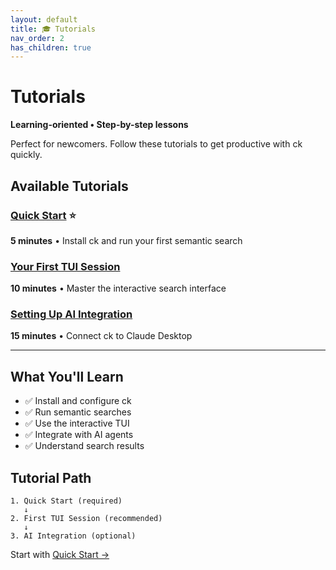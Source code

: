 ```yaml
---
layout: default
title: 🎓 Tutorials
nav_order: 2
has_children: true
---
```


# Tutorials

**Learning-oriented • Step-by-step lessons**

Perfect for newcomers. Follow these tutorials to get productive with ck quickly.

## Available Tutorials

### [Quick Start](quick-start.html) ⭐
**5 minutes** • Install ck and run your first semantic search

### [Your First TUI Session](first-tui-session.html)
**10 minutes** • Master the interactive search interface

### [Setting Up AI Integration](setup-ai-integration.html)
**15 minutes** • Connect ck to Claude Desktop

---

## What You'll Learn

- ✅ Install and configure ck
- ✅ Run semantic searches
- ✅ Use the interactive TUI
- ✅ Integrate with AI agents
- ✅ Understand search results

## Tutorial Path

```
1. Quick Start (required)
   ↓
2. First TUI Session (recommended)
   ↓
3. AI Integration (optional)
```

Start with [Quick Start →](quick-start.html)
